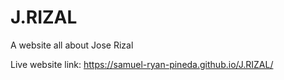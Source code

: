 # J.RIZAL
A website all about Jose Rizal

Live website link: https://samuel-ryan-pineda.github.io/J.RIZAL/